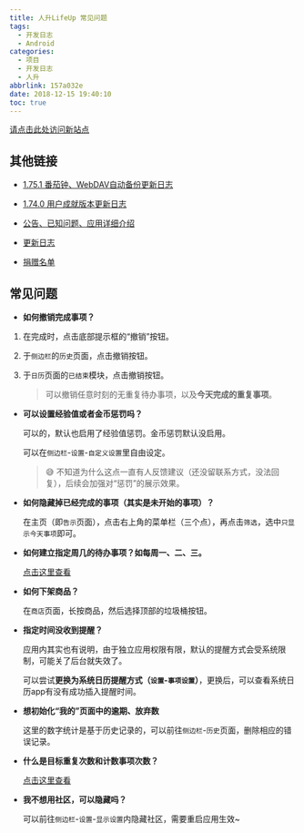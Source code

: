 ```yaml
---
title: 人升LifeUp 常见问题
tags:
  - 开发日志
  - Android
categories:
  - 项目
  - 开发日志
  - 人升
abbrlink: 157a032e
date: 2018-12-15 19:40:10
toc: true
---
```



[请点击此处访问新站点](http://wiki.lifeupapp.fun/zh-cn/#/guide/faq)


## 其他链接

- [1.75.1 番茄钟、WebDAV自动备份更新日志](http://sarasarasa.net/post/635a53df.html)

- [1.74.0 用户成就版本更新日志](http://sarasarasa.net/post/e817e5b9.html)

- [公告、已知问题、应用详细介绍](http://sarasarasa.net/post/621e3bb6.html)

- [更新日志](http://sarasarasa.net/post/a889432c.html)

- [捐赠名单](http://sarasarasa.net/post/22d5d0d5.html)

## 常见问题

- **如何撤销完成事项？**

1. 在完成时，点击底部提示框的“撤销”按钮。

2. 于`侧边栏`的`历史`页面，点击撤销按钮。

3. 于`日历`页面的`已结束`模块，点击撤销按钮。

   > 可以撤销任意时刻的无重复待办事项，以及**今天完成的重复事项**。

- **可以设置经验值或者金币惩罚吗？**

  可以的，默认也启用了经验值惩罚。金币惩罚默认没启用。

  可以在`侧边栏`-`设置`-`自定义设置`里自由设定。

  > 😅 不知道为什么这点一直有人反馈建议（还没留联系方式，没法回复），后续会加强对“惩罚”的展示效果。

- **如何隐藏掉已经完成的事项（其实是未开始的事项）？**

  在主页（即`告示`页面），点击右上角的菜单栏（三个点），再点击`筛选`，选中`只显示今天事项`即可。

- **如何建立指定周几的待办事项？如每周一、二、三。**

  [点击这里查看](http://sarasarasa.net/post/423cff64.html#3-%E6%AF%8F%E5%91%A8%E4%B8%80-%E6%AF%8F%E5%91%A8%E6%97%A5)

- **如何下架商品？**

  在`商店`页面，长按商品，然后选择顶部的垃圾桶按钮。


- **指定时间没收到提醒？**

  应用内其实也有说明，由于独立应用权限有限，默认的提醒方式会受系统限制，可能关了后台就失效了。

  可以尝试**更换为系统日历提醒方式（`设置`-`事项设置`）**，更换后，可以查看系统日历app有没有成功插入提醒时间。

- **想初始化“我的”页面中的逾期、放弃数**

  这里的数字统计是基于历史记录的，可以前往`侧边栏`-`历史`页面，删除相应的错误记录。

- **什么是目标重复次数和计数事项次数？**

  [点击这里查看](http://sarasarasa.net/post/423cff64.html#%E7%9B%AE%E6%A0%87%E9%87%8D%E5%A4%8D%E6%AC%A1%E6%95%B0)

- **我不想用社区，可以隐藏吗？**

  可以前往`侧边栏`-`设置`-`显示设置`内隐藏社区，需要重启应用生效~